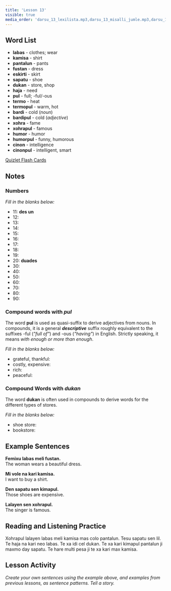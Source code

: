 ```yaml
---
title: 'Lesson 13'
visible: true
media_order: 'darsu_13_lexilista.mp3,darsu_13_misalli_jumle.mp3,darsu_13_doxoli_abyasa.mp3'
---
```


## Word List

* **labas** - clothes; wear
* **kamisa** - shirt
* **pantalun** - pants
* **fustan** - dress
* **eskirti** - skirt
* **sapatu** - shoe
* **dukan** - store, shop
* **haja** - need
* **pul** - full; -ful/-ous
* **termo** - heat
 * **termopul** - warm, hot
* **bardi** - cold (_noun_)
 * **bardipul** - cold (_adjective_)
* **xohra** - fame
 * **xohrapul** - famous
* **humor** - humor
 * **humorpul** - funny, humorous
* **cinon** - intelligence
 * **cinonpul** - intelligent, smart

[Quizlet Flash Cards](https://quizlet.com/652354870/globasa-101-lesson-13-flash-cards/)

## Notes
### Numbers

_Fill in the blanks below:_

* 11: **des un**  
* 12:
* 13:
* 14:
* 15:
* 16:
* 17:
* 18:
* 19:
* 20: **duades**  
* 30:
* 40:
* 50:
* 60:
* 70:
* 80:
* 90:

### Compound words with _pul_

The word **pul** is used as quasi-suffix to derive adjectives from nouns. In compounds, it is a general **_descriptive_** suffix roughly equivalent to the suffixes -ful (_"full of"_) and -ous (_"having"_) in English. Strictly speaking, it means _with enough or more than enough_.

_Fill in the blanks below:_

* grateful, thankful:
* costly, expensive:
* rich:
* peaceful:

### Compound Words with _dukan_

The word **dukan** is often used in compounds to derive words for the different types of stores. 
 
_Fill in the blanks below:_

* shoe store:
* bookstore:

## Example Sentences

**Femixu labas meli fustan.**  
The woman wears a beautiful dress.

**Mi vole na kari kamisa.**  
I want to buy a shirt.

**Den sapatu sen kimapul.**  
Those shoes are expensive.

**Lalayen sen xohrapul.**  
The singer is famous.

## Reading and Listening Practice

Xohrapul lalayen labas meli kamisa mas colo pantalun. Tesu sapatu sen lil. Te haja na kari neo labas. Te xa idi cel dukan. Te xa kari kimapul pantalun ji maxmo day sapatu. Te hare multi pesa ji te xa kari max kamisa. 

## Lesson Activity

_Create your own sentences using the example above, and examples from previous lessons, as sentence patterns. Tell a story._
